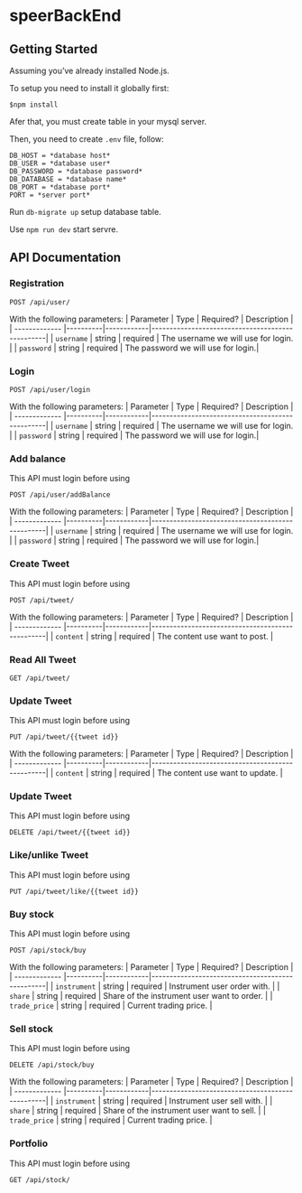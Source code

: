 # speerBackEnd
 
## Getting Started
Assuming you’ve already installed Node.js.

To setup you need to install it globally first:
```
$npm install
```
Afer that, you must create table in your mysql server.

Then, you need to create ```.env``` file, follow:

```
DB_HOST = *database host*
DB_USER = *database user*
DB_PASSWORD = *database password*
DB_DATABASE = *database name*
DB_PORT = *database port*
PORT = *server port* 
```
Run ``` db-migrate up ``` setup database table.

Use ```npm run dev``` start servre.

## API Documentation

### Registration
```
POST /api/user/
```
With the following parameters:
| Parameter       | Type     | Required?  | Description                                     |
| -------------   |----------|------------|-------------------------------------------------|
| `username`     | string   | required   | The username we will use for login. |
| `password`         | string   | required   | The password we will use for login.|


### Login
```
POST /api/user/login

```
With the following parameters:
| Parameter       | Type     | Required?  | Description                                     |
| -------------   |----------|------------|-------------------------------------------------|
| `username`     | string   | required   | The username we will use for login. |
| `password`         | string   | required   | The password we will use for login.|



### Add balance
This API must login before using
```
POST /api/user/addBalance
```
With the following parameters:
| Parameter       | Type     | Required?  | Description                                     |
| -------------   |----------|------------|-------------------------------------------------|
| `username`     | string   | required   | The username we will use for login. |
| `password`         | string   | required   | The password we will use for login.|



### Create Tweet
This API must login before using
```
POST /api/tweet/
```
With the following parameters:
| Parameter       | Type     | Required?  | Description                                     |
| -------------   |----------|------------|-------------------------------------------------|
| `content`     | string   | required   | The content use want to post. |

### Read All Tweet
```
GET /api/tweet/
```

### Update Tweet
This API must login before using
```
PUT /api/tweet/{{tweet id}}
```
With the following parameters:
| Parameter       | Type     | Required?  | Description                                     |
| -------------   |----------|------------|-------------------------------------------------|
| `content`     | string   | required   | The content use want to update. |

### Update Tweet
This API must login before using
```
DELETE /api/tweet/{{tweet id}}
```

### Like/unlike Tweet
This API must login before using
```
PUT /api/tweet/like/{{tweet id}}
```

### Buy stock
This API must login before using
```
POST /api/stock/buy
```
With the following parameters:
| Parameter       | Type     | Required?  | Description                                     |
| -------------   |----------|------------|-------------------------------------------------|
| `instrument`     | string   | required   |  Instrument user order with. |
| `share`     | string   | required   | Share of the instrument user want to order. |
| `trade_price`     | string   | required   | Current trading price. |



### Sell stock
This API must login before using
```
DELETE /api/stock/buy
```
With the following parameters:
| Parameter       | Type     | Required?  | Description                                     |
| -------------   |----------|------------|-------------------------------------------------|
| `instrument`     | string   | required   |  Instrument user sell with. |
| `share`     | string   | required   | Share of the instrument user want to sell. |
| `trade_price`     | string   | required   | Current trading price. |

### Portfolio
This API must login before using
```
GET /api/stock/
```
